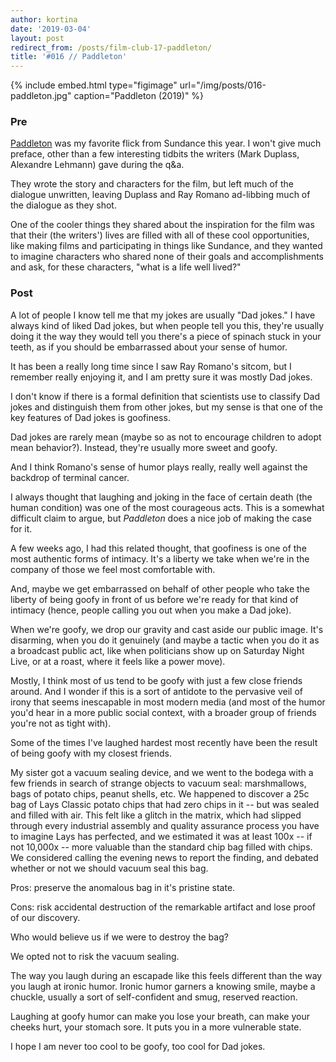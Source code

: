 ```yaml
---
author: kortina
date: '2019-03-04'
layout: post
redirect_from: /posts/film-club-17-paddleton/
title: '#016 // Paddleton'
---
```


{% include embed.html type="figimage" url="/img/posts/016-paddleton.jpg" caption="Paddleton (2019)" %}

### Pre

[Paddleton](https://www.netflix.com/title/80224060) was my favorite flick from Sundance this year. I won't give much preface, other than a few interesting tidbits the writers (Mark Duplass, Alexandre Lehmann) gave during the q&amp;a.

They wrote the story and characters for the film, but left much of the dialogue unwritten, leaving
Duplass and Ray Romano ad-libbing much of the dialogue as they shot.

One of the cooler things they shared about the inspiration for the film was that their (the
writers') lives are filled with all of these cool opportunities, like making films and participating
in things like Sundance, and they wanted to imagine characters who shared none of their goals and
accomplishments and ask, for these characters, "what is a life well lived?"

### Post

A lot of people I know tell me that my jokes are usually "Dad jokes." I have always kind of liked
Dad jokes, but when people tell you this, they're usually doing it the way they would tell you
there's a piece of spinach stuck in your teeth, as if you should be embarrassed about your sense of
humor.

It has been a really long time since I saw Ray Romano's sitcom, but I remember really enjoying it,
and I am pretty sure it was mostly Dad jokes.

I don't know if there is a formal definition that scientists use to classify Dad jokes and
distinguish them from other jokes, but my sense is that one of the key features of Dad jokes is
goofiness.

Dad jokes are rarely mean (maybe so as not to encourage children to adopt mean behavior?). Instead,
they're usually more sweet and goofy.

And I think Romano's sense of humor plays really, really well against the backdrop of terminal
cancer.

I always thought that laughing and joking in the face of certain death (the human condition) was one
of the most courageous acts. This is a somewhat difficult claim to argue, but _Paddleton_ does a
nice job of making the case for it.

A few weeks ago, I had this related thought, that goofiness is one of the most authentic forms of
intimacy. It's a liberty we take when we're in the company of those we feel most comfortable with.

And, maybe we get embarrassed on behalf of other people who take the liberty of being goofy in front of us before we're ready for that kind of intimacy (hence, people calling you out when you make a Dad
joke).

When we're goofy, we drop our gravity and cast aside our public image. It's disarming, when you do
it genuinely (and maybe a tactic when you do it as a broadcast public act, like when politicians
show up on Saturday Night Live, or at a roast, where it feels like a power move).

Mostly, I think most of us tend to be goofy with just a few close friends around. And I wonder if
this is a sort of antidote to the pervasive veil of irony that seems inescapable in most modern
media (and most of the humor you'd hear in a more public social context, with a broader group of
friends you're not as tight with).

Some of the times I've laughed hardest most recently have been the result of being goofy with my
closest friends.

My sister got a vacuum sealing device, and we went to the bodega with a few friends in search of
strange objects to vacuum seal: marshmallows, bags of potato chips, peanut shells, etc. We happened
to discover a 25c bag of Lays Classic potato chips that had zero chips in it -- but was sealed and
filled with air. This felt like a glitch in the matrix, which had slipped through every industrial
assembly and quality assurance process you have to imagine Lays has perfected, and we estimated it
was at least 100x -- if not 10,000x -- more valuable than the standard chip bag filled with chips. We
considered calling the evening news to report the finding, and debated whether or not we should
vacuum seal this bag.

Pros: preserve the anomalous bag in it's pristine state.

Cons: risk accidental destruction of the remarkable artifact and lose proof of our discovery.

Who would believe us if we were to destroy the bag?

We opted not to risk the vacuum sealing.

The way you laugh during an escapade like this feels different than the way you laugh at ironic
humor. Ironic humor garners a knowing smile, maybe a chuckle, usually a sort of self-confident
and smug, reserved reaction.

Laughing at goofy humor can make you lose your breath, can make your cheeks hurt, your stomach sore.
It puts you in a more vulnerable state.

I hope I am never too cool to be goofy, too cool for Dad jokes.